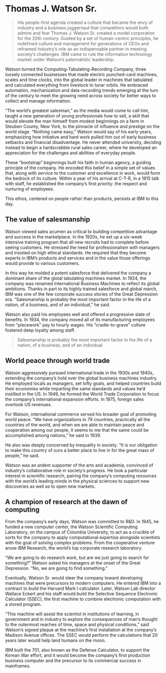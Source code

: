 # Thomas J. Watson Sr.

> His people-first agenda created a culture that became the envy of industry and a business juggernaut that competitors would both admire and fear
Thomas J. Watson Sr. created a model corporation for the 20th century. Guided by a set of human-centric principles, he redefined culture and management for generations of CEOs and reframed industry’s role as an indispensable partner in meeting society’s challenges. IBM came to rule the information technology market under Watson’s paternalistic leadership.

Watson turned the Computing-Tabulating-Recording Company, three loosely connected businesses that made electric punched-card machines, scales and time clocks, into the global leader in machines that tabulated and calculated everything from livestock to lunar orbits. He embraced automation, mechanization and data-recording trends emerging at the turn of the century to meet the growing need across society for better ways to collect and manage information.

“The world’s greatest salesman,” as the media would come to call him, taught a new generation of young professionals how to sell, a skill that would elevate the man himself from modest beginnings on a farm in Steuben County, New York, to the pinnacle of influence and prestige on the world stage. “Nothing came easy,” Watson would say of his early years, emphasizing how initiative and hard work pulled him out of early business setbacks and financial disadvantage. He never attended university, deciding instead to begin a hardscrabble rural sales career, where he developed an appreciation for the challenges and abilities of everyday people.

These “bootstrap” beginnings built his faith in human agency, a guiding principle of the company. He encoded this belief in a simple set of values that, along with service to the customer and excellence in work, would form the bedrock of its culture. Within a year of his arrival at C-T-R, in a 1915 talk with staff, he established the company’s first priority: the respect and nurturing of employees.

This ethos, centered on people rather than products, persists at IBM to this day. 

## The value of salesmanship

Watson viewed sales acumen as critical to building competitive advantage and success in the marketplace. In the 1920s, he set up a six-week intensive training program that all new recruits had to complete before seeing customers. He stressed the need for professionalism with managers and insisted on high ethical standards. He required that they become experts in IBM’s products and services and in the value those offerings would provide to various customers.

In this way he molded a potent salesforce that delivered the company a dominant share of the glotal tabulating machines market. In 1924, the company was renamed International Business Machines to reflect its global ambitions. Thanks in part to its highly trained salesforce and global march, IBM was one of the few corporate success stories of the Great Depression era. “Salesmanship is probably the most important factor in the life of a nation, of a business, and of an individual,” he said.

Watson also paid his employees well and offered a progressive slate of benefits. In 1934, the company moved all of its manufacturing employees from “piecework” pay to hourly wages. His “cradle-to-grave” culture fostered deep loyalty among staff.

> Salesmanship is probably the most important factor in the life of a nation, of a business, and of an individual

## World peace through world trade

Watson aggressively pursued international trade in the 1930s and 1940s, extending the company’s hold over the global business machines industry. He employed locals as managers, set lofty goals, and helped countries build their economies while imparting the same standards and values he’d instilled in the US. In 1949, he formed the World Trade Corporation to focus the company’s international expansion efforts. In 1975, foreign sales overtook US revenues.

For Watson, international commerce served his broader goal of promoting world peace. “We have organizations in 79 countries, practically all the countries of the world, and when we are able to maintain peace and cooperation among our people, it seems to me that the same could be accomplished among nations,” he said in 1939.

He also was deeply concerned by inequality in society. “It is our obligation to make this country of ours a better place to live in for the great mass of people,” he said.  

Watson was an ardent supporter of the arts and academia, convinced of industry’s collaborative role in society’s progress. He took a particular interest in scientific research, pairing the company’s computing resources with the world’s leading minds in the physical sciences to support new discoveries as well as to open new markets.

## A champion of research at the dawn of computing

From the company’s early days, Watson was committed to R&D. In 1945, he funded a new computer center, the Watson Scientific Computing Laboratory, on the campus of Columbia University, to act as a crucible of sorts for the company to apply computational expertise alongside scientists with the goal of solving complex problems. From the cooperative venture arose IBM Research, the world’s top corporate research laboratory.

“We are going to do research work, but are we just going to search for something?” Watson asked his managers at the onset of the Great Depression. “No, we are going to find something.”

Eventually, Watson Sr. would steer the company toward developing machines that were precursors to modern computers. He entered IBM into a contract to build the Harvard Mark I calculator. Later, Watson Lab director Wallace Eckert and his staff would build the Selective Sequence Electronic Calculator (SSEC), the first machine to combine electronic computation with a stored program.

“This machine will assist the scientist in institutions of learning, in government and in industry to explore the consequences of man’s thought to the outermost reaches of time, space and physical conditions,” said Watson’s signed plaque at the machine’s first installation at the company’s Madison Avenue offices. The SSEC would perform the calculations that 20 years later would help land humans on the moon.

IBM built the 701, also known as the Defense Calculator, to support the Korean War effort, and it would become the company’s first production business computer and the precursor to its commercial success in mainframes.

